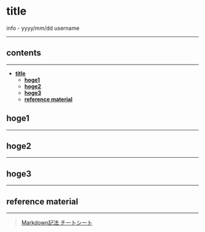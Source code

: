# __title__

info - yyyy/mm/dd username

---

## __contents__

---

- [__title__](#title)
  - [__hoge1__](#hoge1)
  - [__hoge2__](#hoge2)
  - [__hoge3__](#hoge3)
  - [__reference material__](#referencematerial)

## __hoge1__

---



## __hoge2__

---



## __hoge3__

---

## __reference material__

---

>[Markdown記法 チートシート](https://qiita.com/Qiita/items/c686397e4a0f4f11683d)
